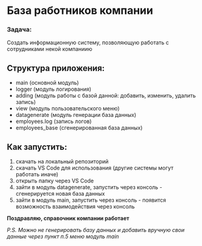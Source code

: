 # База работников компании

### Задача:
Создать информационную систему, позволяющую работать с сотрудниками некой компаниию

## Структура приложения:
* main (основной модуль)
* logger (модуль логирования)
* adding (модуль работы с базой данной: добавить, изменить, удалить запись)
* view (модуль пользовательского меню)
* datagenerate (модуль генерации база данных)
* employees.log (запись логов)
* employees_base (сгенерированная база данных)

## Как запустить:
1. скачать на локальный репозиторий
2. скачать VS Code для использования (другие системы могут работать иначе)
3. открыть папку через VS Code
4. зайти в модуль datagenerate, запустить через консоль - сгенерируется новая база данных
5. зайти в модуль main, запустить через консоль - появится возможность взаимодействия через консоль

__Поздравляю, справочник компании работает__

_P.S. Можно не генерировать базу данных и добавить вручную свои данные через пункт п.5 меню модуль main_